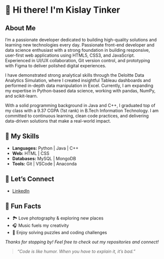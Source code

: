 # 👋 Hi there! I'm Kislay Tinker

<!-- INTRODUCTION -->

## About Me

I’m a passionate developer dedicated to building high-quality solutions and learning new technologies every day. Passionate front-end developer and data science enthusiast with a strong foundation in building responsive, user-first web applications using HTML5, CSS3, and JavaScript. Experienced in UI/UX collaboration, Git version control, and prototyping with Figma to deliver polished digital experiences.

I have demonstrated strong analytical skills through the Deloitte Data Analytics Simulation, where I created insightful Tableau dashboards and performed in-depth data manipulation in Excel. Currently, I am expanding my expertise in Python-based data science, working with pandas, NumPy, and scikit-learn.

With a solid programming background in Java and C++, I graduated top of my class with a 9.37 CGPA (1st rank) in B.Tech Information Technology. I am committed to continuous learning, clean code practices, and delivering data-driven solutions that make a real-world impact.

## 🚀 My Skills

- **Languages:** Python | Java | C++
- **Web:**  HTML | CSS 
- **Databases:** MySQL | MongoDB
- **Tools:** Git | VSCode | Anaconda


## 🤝 Let’s Connect

- [LinkedIn](https://www.linkedin.com/in/kislaytinker22/)


## 🎨 Fun Facts

- 🏞️ Love photography \& exploring new places
- 🎧 Music fuels my creativity
- 🧩 Enjoy solving puzzles and coding challenges

*Thanks for stopping by! Feel free to check out my repositories and connect!*

> _“Code is like humor. When you have to explain it, it’s bad.”_

